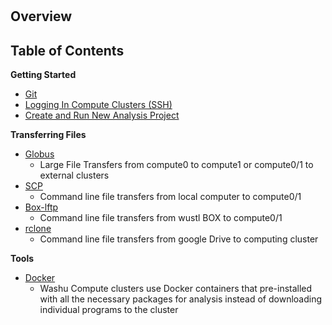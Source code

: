 # 

## Overview

## Table of Contents
**Getting Started**
  * [Git](./Git.md "Git")
  * [Logging In Compute Clusters (SSH)](./SSH.md "Logging In (SSH)")
  * [Create and Run New Analysis Project](./GMS.md "GMS")
  
**Transferring Files**
* [Globus](./Globus.md "Globus")
  * Large File Transfers from compute0 to compute1 or compute0/1 to external clusters
* [SCP](./SCP.md "SCP")
  * Command line file transfers from local computer to compute0/1
* [Box-lftp](./box_lftp.md)
  * Command line file transfers from wustl BOX to compute0/1
* [rclone](./rclone.md)
  * Command line file transfers from google Drive to computing cluster

**Tools**
  * [Docker](./Docker.md "Docker")
    * Washu Compute clusters use Docker containers that pre-installed with all the necessary packages for analysis instead of downloading individual programs to the cluster

